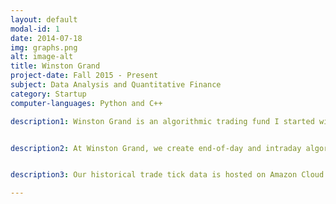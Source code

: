 ```yaml
---
layout: default
modal-id: 1
date: 2014-07-18
img: graphs.png
alt: image-alt
title: Winston Grand
project-date: Fall 2015 - Present
subject: Data Analysis and Quantitative Finance
category: Startup
computer-languages: Python and C++

description1: Winston Grand is an algorithmic trading fund I started with two classmates. Winston Grand specializes in equities trading with relatively short holding periods, ranging from minutes to a few days. 


description2: At Winston Grand, we create end-of-day and intraday algorithms and rigorously back-test them on historical data to find potential biases and flaws in the strategies. After we conduct extensive sensitivity analyses and get a clear understanding of the risk and profitability of our algorithms, we implement them in an automated execution system through our brokerage account.


description3: Our historical trade tick data is hosted on Amazon Cloud instances. We analyze and manipulate this data directly on the instance with Python in conjunction with various data analysis libraries, including Pandas, NumPy and PySwarm. Our brokerage account is hosted at Interactive Brokers and interacted with through an automated execution system built on Interactive Brokers’ C++ API.

---
```

